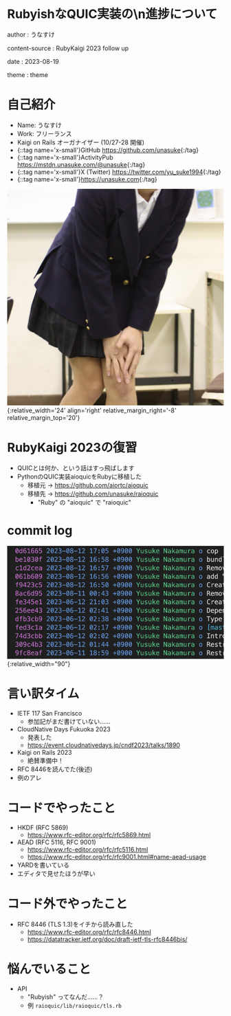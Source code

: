 # RubyishなQUIC実装の\\n進捗について

author
:  うなすけ

content-source
:  RubyKaigi 2023 follow up

date
:  2023-08-19

theme
:  theme

# 自己紹介

* Name: うなすけ
* Work: フリーランス
* Kaigi on Rails オーガナイザー (10/27-28 開催)
* {::tag name='x-small'}GitHub <https://github.com/unasuke>{:/tag}
* {::tag name='x-small'}ActivityPub <https://mstdn.unasuke.com/@unasuke>{:/tag}
* {::tag name='x-small'}X (Twitter) <https://twitter.com/yu_suke1994>{:/tag}
* {::tag name='x-small'}<https://unasuke.com>{:/tag}

![](img/icon.jpg){:relative_width='24' align='right' relative_margin_right='-8' relative_margin_top='20'}

# RubyKaigi 2023の復習
* QUICとは何か、という話はすっ飛ばします
* PythonのQUIC実装aioquicをRubyに移植した
  * 移植元 → <https://github.com/aiortc/aioquic>
  * 移植先 → <https://github.com/unasuke/raioquic>
    * "Ruby" の "aioquic" で "raioquic"

# commit log
![](img/commit-log.png){:relative_width="90"}

# 言い訳タイム
* IETF 117 San Francisco
  * 参加記がまだ書けていない……
* CloudNative Days Fukuoka 2023
  * 発表した
  * <https://event.cloudnativedays.jp/cndf2023/talks/1890>
* Kaigi on Rails 2023
  * 絶賛準備中！
* RFC 8446を読んでた(後述)
* 例のアレ

# コードでやったこと
* HKDF (RFC 5869)
  * <https://www.rfc-editor.org/rfc/rfc5869.html>
* AEAD (RFC 5116, RFC 9001)
  * <https://www.rfc-editor.org/rfc/rfc5116.html>
  * <https://www.rfc-editor.org/rfc/rfc9001.html#name-aead-usage>
* YARDを書いている
* エディタで見せたほうが早い

# コード外でやったこと
* RFC 8446 (TLS 1.3)をイチから読み直した
  * <https://www.rfc-editor.org/rfc/rfc8446.html>
  * <https://datatracker.ietf.org/doc/draft-ietf-tls-rfc8446bis/>

# 悩んでいること
* API
  * "Rubyish" ってなんだ……？
  * 例 `raioquic/lib/raioquic/tls.rb`
